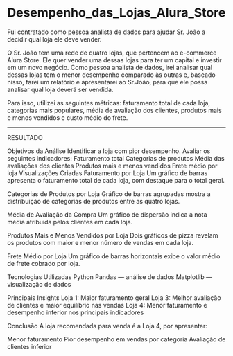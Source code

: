 # Desempenho_das_Lojas_Alura_Store

Fui contratado como pessoa analista de dados para ajudar Sr. João a decidir qual loja ele deve vender.

O Sr. João tem uma rede de quatro lojas, que pertencem ao e-commerce Alura Store. Ele quer vender uma dessas lojas para ter um capital e investir em um novo negócio. Como pessoa analista de dados, irei analisar qual dessas lojas tem o menor desempenho comparado às outras e, baseado nisso, farei um relatório e apresentarei ao Sr.João, para que ele possa analisar qual loja deverá ser vendida.

Para isso, utilizei as seguintes métricas: faturamento total de cada loja, categorias mais populares, média de avaliação dos clientes, produtos mais e menos vendidos e custo médio do frete.

______________________________________________________________________________________________________________________________________________

RESULTADO


Objetivos da Análise Identificar a loja com pior desempenho.
Avaliar os seguintes indicadores:
Faturamento total
Categorias de produtos
Média das avaliações dos clientes
Produtos mais e menos vendidos
Frete médio por loja
Visualizações Criadas
Faturamento por Loja
Um gráfico de barras apresenta o faturamento total de cada loja, com destaque para o total geral.

Categorias de Produtos por Loja
Gráfico de barras agrupadas mostra a distribuição de categorias de produtos entre as quatro lojas.

Média de Avaliação da Compra
Um gráfico de dispersão indica a nota média atribuída pelos clientes em cada loja.

Produtos Mais e Menos Vendidos por Loja
Dois gráficos de pizza revelam os produtos com maior e menor número de vendas em cada loja.

Frete Médio por Loja
Um gráfico de barras horizontais exibe o valor médio de frete cobrado por loja.

Tecnologias Utilizadas
Python
Pandas — análise de dados
Matplotlib — visualização de dados

Principais Insights
Loja 1: Maior faturamento geral
Loja 3: Melhor avaliação de clientes e maior equilíbrio nas vendas
Loja 4: Menor faturamento e desempenho inferior nos principais indicadores

Conclusão
A loja recomendada para venda é a Loja 4, por apresentar:

Menor faturamento
Pior desempenho em vendas por categoria
Avaliação de clientes inferior
